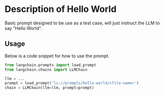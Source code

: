 # Description of Hello World

Basic prompt designed to be use as a test case, will just instruct the LLM to say "Hello World".


## Usage

Below is a code snippet for how to use the prompt.

```python
from langchain.prompts import load_prompt
from langchain.chains import LLMChain

llm = ...
prompt = load_prompt('lc://prompts/hello-world/<file-name>')
chain = LLMChain(llm=llm, prompt=prompt)
```

